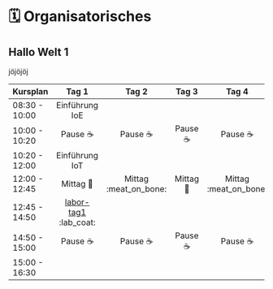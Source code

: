 # 🗓 Organisatorisches

## Hallo Welt 1

jöjöjöj&#x20;

| Kursplan      |                            Tag 1                           |          Tag 2          |        Tag 3       |          Tag 4          |      Tag 5     |
| ------------- | :--------------------------------------------------------: | :---------------------: | :----------------: | :---------------------: | :------------: |
| 08:30 - 10:00 |                       Einführung IoE                       |                         |                    |                         |                |
| 10:00 - 10:20 |                       Pause :coffee:                       |      Pause :coffee:     |   Pause :coffee:   |      Pause :coffee:     | Pause :coffee: |
| 10:20 - 12:00 |                       Einführung IoT                       |                         |                    |                         |                |
| 12:00 - 12:45 |                     Mittag :spaghetti:                     | Mittag :meat\_on\_bone: | Mittag :spaghetti: | Mittag :meat\_on\_bone: | Mittag :pizza: |
| 12:45 - 14:50 | [labor-tag1](../tag-1-1/labor-tag1/ "mention") :lab\_coat: |                         |                    |                         |                |
| 14:50 - 15:00 |                       Pause :coffee:                       |      Pause :coffee:     |   Pause :coffee:   |      Pause :coffee:     | Pause :coffee: |
| 15:00 - 16:30 |                                                            |                         |                    |                         |                |
